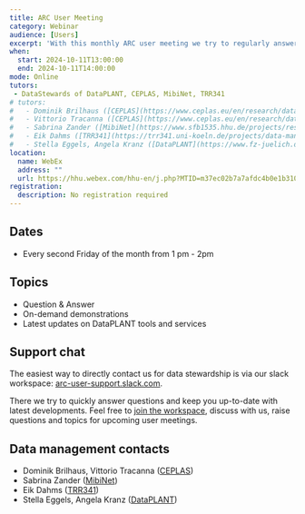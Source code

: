 ```yaml
---
title: ARC User Meeting
category: Webinar
audience: [Users]
excerpt: 'With this monthly ARC user meeting we try to regularly answer questions, demonstrate tools and services or discuss data management issues.'
when:
  start: 2024-10-11T13:00:00
  end: 2024-10-11T14:00:00
mode: Online
tutors: 
 - DataStewards of DataPLANT, CEPLAS, MibiNet, TRR341
# tutors:
#   - Dominik Brilhaus ([CEPLAS](https://www.ceplas.eu/en/research/data-science-and-data-management))
#   - Vittorio Tracanna ([CEPLAS](https://www.ceplas.eu/en/research/data-science-and-data-management))
#   - Sabrina Zander ([MibiNet](https://www.sfb1535.hhu.de/projects/research-area-z/z03))
#   - Eik Dahms ([TRR341](https://trr341.uni-koeln.de/projects/data-management-z3))
#   - Stella Eggels, Angela Kranz ([DataPLANT](https://www.fz-juelich.de/en/ibg/ibg-4/research/research-projects/projects-usadel-group/dataplant-1))
location:
  name: WebEx
  address: ""
  url: https://hhu.webex.com/hhu-en/j.php?MTID=m37ec02b7a7afdc4b0e1b310bd693ac0c
registration: 
  description: No registration required
---
```


<!-- This page primarily addresses ARC users in Düsseldorf, Cologne, Jülich and close by (CEPLAS, MibiNet, TRR341). -->

## Dates

- Every second Friday of the month from 1 pm - 2pm

## Topics

- Question & Answer
- On-demand demonstrations
- Latest updates on DataPLANT tools and services

## Support chat

The easiest way to directly contact us for data stewardship is via our slack workspace: [arc-user-support.slack.com](https://join.slack.com/t/arc-user-support/shared_invite/zt-2cadwq8cx-azPsJhUF8m0ukXsrstNc0A).

There we try to quickly answer questions and keep you up-to-date with latest developments. Feel free to [join the workspace](https://join.slack.com/t/arc-user-support/shared_invite/zt-2cadwq8cx-azPsJhUF8m0ukXsrstNc0A), discuss with us, raise questions and topics for upcoming user meetings.


## Data management contacts

- Dominik Brilhaus, Vittorio Tracanna ([CEPLAS](https://www.ceplas.eu/en/research/data-science-and-data-management))
- Sabrina Zander ([MibiNet](https://www.sfb1535.hhu.de/projects/research-area-z/z03))
- Eik Dahms ([TRR341](https://trr341.uni-koeln.de/projects/data-management-z3))
- Stella Eggels, Angela Kranz ([DataPLANT](https://www.fz-juelich.de/en/ibg/ibg-4/research/research-projects/projects-usadel-group/dataplant-1))
